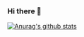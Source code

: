 ### Hi there 👋
[![Anurag's github stats](https://github-readme-stats.vercel.app/api?username=jhj9109&count_private=true&show_icons=true&theme=react)](https://github.com/anuraghazra/github-readme-stats)
<!--
**jhj9109/jhj9109** is a ✨ _special_ ✨ repository because its `README.md` (this file) appears on your GitHub profile.

Here are some ideas to get you started:

- 🔭 I’m currently working on ...
- 🌱 I’m currently learning ...
- 👯 I’m looking to collaborate on ...
- 🤔 I’m looking for help with ...
- 💬 Ask me about ...
- 📫 How to reach me: ...
- 😄 Pronouns: ...
- ⚡ Fun fact: ...
-->

